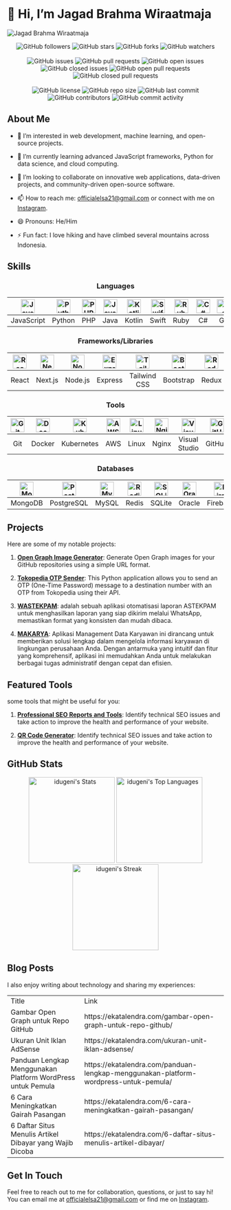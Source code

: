 # 👋 Hi, I’m Jagad Brahma Wiraatmaja

![Jagad Brahma Wiraatmaja](https://opengraph.githubassets.com/88c7bb9179dd2f9f905e829065d2dac83fae36b8/idugeni/idugeni)

<!-- Statistik Interaksi Sosial -->
<div align="center">
  <img src="https://img.shields.io/github/followers/idugeni?style=social" alt="GitHub followers">
  <img src="https://img.shields.io/github/stars/idugeni?style=social" alt="GitHub stars">
  <img src="https://img.shields.io/github/forks/idugeni/idugeni?style=social" alt="GitHub forks">
  <img src="https://img.shields.io/github/watchers/idugeni/idugeni?style=social" alt="GitHub watchers">
</div>

<br>

<!-- Aktivitas dan Status Isu -->
<div align="center">
  <img src="https://img.shields.io/github/issues/idugeni/idugeni" alt="GitHub issues">
  <img src="https://img.shields.io/github/issues-pr/idugeni/idugeni" alt="GitHub pull requests">
  <img src="https://img.shields.io/github/issues-raw/idugeni/idugeni" alt="GitHub open issues">
  <img src="https://img.shields.io/github/issues-closed/idugeni/idugeni" alt="GitHub closed issues">
  <img src="https://img.shields.io/github/issues-pr-raw/idugeni/idugeni" alt="GitHub open pull requests">
  <img src="https://img.shields.io/github/issues-pr-closed/idugeni/idugeni" alt="GitHub closed pull requests">
</div>

<br>

<!-- Informasi Repositori -->
<div align="center">
  <img src="https://img.shields.io/github/license/idugeni/idugeni" alt="GitHub license">
  <img src="https://img.shields.io/github/repo-size/idugeni/idugeni" alt="GitHub repo size">
  <img src="https://img.shields.io/github/last-commit/idugeni/idugeni" alt="GitHub last commit">
  <img src="https://img.shields.io/github/contributors/idugeni/idugeni" alt="GitHub contributors">
  <img src="https://img.shields.io/github/commit-activity/m/idugeni/idugeni" alt="GitHub commit activity">
</div>

## About Me

- 👀 I’m interested in web development, machine learning, and open-source projects.

- 🌱 I’m currently learning advanced JavaScript frameworks, Python for data science, and cloud computing.

- 💞️ I’m looking to collaborate on innovative web applications, data-driven projects, and community-driven open-source software.

- 📫 How to reach me: <officialelsa21@gmail.com> or connect with me on [Instagram](https://www.instagram.com/eliyantosarage_/)</a>.

- 😄 Pronouns: He/Him

- ⚡ Fun fact: I love hiking and have climbed several mountains across Indonesia.

## Skills

<div align="center">

### Languages

| <img src="https://cdn.jsdelivr.net/npm/devicon@latest/icons/javascript/javascript-original.svg" alt="JavaScript" style="height: 32px;"/> | <img src="https://cdn.jsdelivr.net/npm/devicon@latest/icons/python/python-original.svg" alt="Python" style="height: 32px;"/> | <img src="https://cdn.jsdelivr.net/npm/devicon@latest/icons/php/php-original.svg" alt="PHP" style="height: 32px;"/> | <img src="https://cdn.jsdelivr.net/npm/devicon@latest/icons/java/java-original.svg" alt="Java" style="height: 32px;"/> | <img src="https://cdn.jsdelivr.net/npm/devicon@latest/icons/kotlin/kotlin-original.svg" alt="Kotlin" style="height: 32px;"/> | <img src="https://cdn.jsdelivr.net/npm/devicon@latest/icons/swift/swift-original.svg" alt="Swift" style="height: 32px;"/> | <img src="https://cdn.jsdelivr.net/npm/devicon@latest/icons/ruby/ruby-original.svg" alt="Ruby" style="height: 32px;"/> | <img src="https://cdn.jsdelivr.net/npm/devicon@latest/icons/csharp/csharp-original.svg" alt="C#" style="height: 32px;"/> | <img src="https://cdn.jsdelivr.net/npm/devicon@latest/icons/go/go-original.svg" alt="Go" style="height: 32px;"/> | <img src="https://cdn.jsdelivr.net/npm/devicon@latest/icons/typescript/typescript-original.svg" alt="TypeScript" style="height: 32px;"/> |
|:---:|:---:|:---:|:---:|:---:|:---:|:---:|:---:|:---:|:---:|
| JavaScript | Python | PHP | Java | Kotlin | Swift | Ruby | C# | Go | TypeScript |

</div>

<div align="center">

### Frameworks/Libraries

| <img src="https://cdn.jsdelivr.net/npm/devicon@latest/icons/react/react-original.svg" alt="React" style="height: 32px;"/> | <img src="https://cdn.jsdelivr.net/npm/devicon@latest/icons/nextjs/nextjs-original.svg" alt="Next.js" style="height: 32px;"/> | <img src="https://cdn.jsdelivr.net/npm/devicon@latest/icons/nodejs/nodejs-original.svg" alt="Node.js" style="height: 32px;"/> | <img src="https://cdn.jsdelivr.net/npm/devicon@latest/icons/express/express-original.svg" alt="Express" style="height: 32px;"/> | <img src="https://cdn.jsdelivr.net/npm/devicon@latest/icons/tailwindcss/tailwindcss-plain.svg" alt="Tailwind CSS" style="height: 32px;"/> | <img src="https://cdn.jsdelivr.net/npm/devicon@latest/icons/bootstrap/bootstrap-original.svg" alt="Bootstrap" style="height: 32px;"/> | <img src="https://cdn.jsdelivr.net/npm/devicon@latest/icons/redux/redux-original.svg" alt="Redux" style="height: 32px;"/> | <img src="https://cdn.jsdelivr.net/npm/devicon@latest/icons/tensorflow/tensorflow-original.svg" alt="TensorFlow" style="height: 32px;"/> | <img src="https://cdn.jsdelivr.net/npm/devicon@latest/icons/flask/flask-original.svg" alt="Flask" style="height: 32px;"/> | <img src="https://cdn.jsdelivr.net/npm/devicon@latest/icons/spring/spring-original.svg" alt="Spring" style="height: 32px;"/> | <img src="https://cdn.jsdelivr.net/npm/devicon@latest/icons/angularjs/angularjs-original.svg" alt="Angular" style="height: 32px;"/> |
|:---:|:---:|:---:|:---:|:---:|:---:|:---:|:---:|:---:|:---:|:---:|
| React | Next.js | Node.js | Express | Tailwind CSS | Bootstrap | Redux | TensorFlow | Flask | Spring | Angular |

</div>

<div align="center">

### Tools

| <img src="https://cdn.jsdelivr.net/npm/devicon@latest/icons/git/git-original.svg" alt="Git" style="height: 32px;"/> | <img src="https://cdn.jsdelivr.net/npm/devicon@latest/icons/docker/docker-original.svg" alt="Docker" style="height: 32px;"/> | <img src="https://cdn.jsdelivr.net/npm/devicon@latest/icons/kubernetes/kubernetes-plain.svg" alt="Kubernetes" style="height: 32px;"/> | <img src="https://cdn.jsdelivr.net/npm/devicon@latest/icons/amazonwebservices/amazonwebservices-original.svg" alt="AWS" style="height: 32px;"/> | <img src="https://cdn.jsdelivr.net/npm/devicon@latest/icons/linux/linux-original.svg" alt="Linux" style="height: 32px;"/> | <img src="https://cdn.jsdelivr.net/npm/devicon@latest/icons/nginx/nginx-original.svg" alt="Nginx" style="height: 32px;"/> | <img src="https://cdn.jsdelivr.net/npm/devicon@latest/icons/visualstudio/visualstudio-plain.svg" alt="Visual Studio" style="height: 32px;"/> | <img src="https://cdn.jsdelivr.net/npm/devicon@latest/icons/github/github-original.svg" alt="GitHub" style="height: 32px;"/> | <img src="https://cdn.jsdelivr.net/npm/devicon@latest/icons/figma/figma-original.svg" alt="Figma" style="height: 32px;"/> | <img src="https://cdn.jsdelivr.net/npm/devicon@latest/icons/jira/jira-original.svg" alt="Jira" style="height: 32px;"/> | <img src="https://cdn.jsdelivr.net/npm/devicon@latest/icons/slack/slack-original.svg" alt="Slack" style="height: 32px;"/> |
|:---:|:---:|:---:|:---:|:---:|:---:|:---:|:---:|:---:|:---:|:---:|
| Git | Docker | Kubernetes | AWS | Linux | Nginx | Visual Studio | GitHub | Figma | Jira | Slack |

</div>

<div align="center">

### Databases

| <img src="https://cdn.jsdelivr.net/npm/devicon@latest/icons/mongodb/mongodb-original.svg" alt="MongoDB" style="height: 32px;"/> | <img src="https://cdn.jsdelivr.net/npm/devicon@latest/icons/postgresql/postgresql-original.svg" alt="PostgreSQL" style="height: 32px;"/> | <img src="https://cdn.jsdelivr.net/npm/devicon@latest/icons/mysql/mysql-original.svg" alt="MySQL" style="height: 32px;"/> | <img src="https://cdn.jsdelivr.net/npm/devicon@latest/icons/redis/redis-original.svg" alt="Redis" style="height: 32px;"/> | <img src="https://cdn.jsdelivr.net/npm/devicon@latest/icons/sqlite/sqlite-original.svg" alt="SQLite" style="height: 32px;"/> | <img src="https://cdn.jsdelivr.net/npm/devicon@latest/icons/oracle/oracle-original.svg" alt="Oracle" style="height: 32px;"/> | <img src="https://cdn.jsdelivr.net/npm/devicon@latest/icons/firebase/firebase-plain.svg" alt="Firebase" style="height: 32px;"/> |
|:---:|:---:|:---:|:---:|:---:|:---:|:---:|
| MongoDB | PostgreSQL | MySQL | Redis | SQLite | Oracle | Firebase |

</div>

## Projects

Here are some of my notable projects:

1. [**Open Graph Image Generator**](https://github.com/idugeni/Open-Graph-Image-Generator): Generate Open Graph images for your GitHub repositories using a simple URL format.

2. [**Tokopedia OTP Sender**](https://github.com/idugeni/Tokopedia-OTP-Sender): This Python application allows you to send an OTP (One-Time Password) message to a destination number with an OTP from Tokopedia using their API.

3. [**WASTEKPAM**](https://github.com/idugeni/wastekpam): adalah sebuah aplikasi otomatisasi laporan ASTEKPAM untuk menghasilkan laporan yang siap dikirim melalui WhatsApp, memastikan format yang konsisten dan mudah dibaca.

4. [**MAKARYA**](https://github.com/idugeni/makarya): Aplikasi Management Data Karyawan ini dirancang untuk memberikan solusi lengkap dalam mengelola informasi karyawan di lingkungan perusahaan Anda. Dengan antarmuka yang intuitif dan fitur yang komprehensif, aplikasi ini memudahkan Anda untuk melakukan berbagai tugas administratif dengan cepat dan efisien.

## Featured Tools

some tools that might be useful for you:

1. [**Professional SEO Reports and Tools**](https://seo.ekatalendra.com/): Identify technical SEO issues and take action to improve the health and performance of your website.

2. [**QR Code Generator**](https://qr.ekatalendra.com/): Identify technical SEO issues and take action to improve the health and performance of your website.

## GitHub Stats

<div align="center">

<img src="https://github-readme-stats.vercel.app/api?username=idugeni&theme=midnight-purple&show_icons=true&hide_border=true&count_private=false" alt="idugeni's Stats" style="height: 200px;" />

<img src="https://github-readme-stats.vercel.app/api/top-langs/?username=idugeni&theme=midnight-purple&show_icons=true&hide_border=true&layout=compact" alt="idugeni's Top Languages" style="height: 200px;" />

<img src="https://github-readme-streak-stats.herokuapp.com/?user=idugeni&theme=midnight-purple&hide_border=true" alt="idugeni's Streak" style="height: 200px;" />

</div>

## Blog Posts

I also enjoy writing about technology and sharing my experiences:

<table>
  <tr><td>Title</td><td>Link</td></tr>
  <!-- EKATALENDRA:START --><tr><td>Gambar Open Graph untuk Repo GitHub</td><td>https://ekatalendra.com/gambar-open-graph-untuk-repo-github/</td></tr><tr><td>Ukuran Unit Iklan AdSense</td><td>https://ekatalendra.com/ukuran-unit-iklan-adsense/</td></tr><tr><td>Panduan Lengkap Menggunakan Platform WordPress untuk Pemula</td><td>https://ekatalendra.com/panduan-lengkap-menggunakan-platform-wordpress-untuk-pemula/</td></tr><tr><td>6 Cara Meningkatkan Gairah Pasangan</td><td>https://ekatalendra.com/6-cara-meningkatkan-gairah-pasangan/</td></tr><tr><td>6 Daftar Situs Menulis Artikel Dibayar yang Wajib Dicoba</td><td>https://ekatalendra.com/6-daftar-situs-menulis-artikel-dibayar/</td></tr><!-- EKATALENDRA:END -->
</table>

## Get In Touch

Feel free to reach out to me for collaboration, questions, or just to say hi! You can email me at <officialelsa21@gmail.com> or find me on [Instagram](https://www.instagram.com/eliyantosarage_/).

<!---
idugeni/idugeni is a ✨ special ✨ repository because its `README.md` (this file) appears on your GitHub profile.
You can click the Preview link to take a look at your changes.
--->
